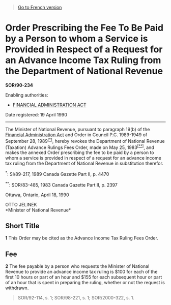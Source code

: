 > [Go to French version](/fr/Règlements/Décrets,%20ordonnances%20et%20règlements%20statutaires/90/234.md)

# Order Prescribing the Fee To Be Paid by a Person to whom a Service is Provided in Respect of a Request for an Advance Income Tax Ruling from the Department of National Revenue

**SOR/90-234**

Enabling authorities: 
- [FINANCIAL ADMINISTRATION ACT](/en/Acts/Revised%20Statutes%20of%20Canada/F/F-11.md)

Date registered: 19 April 1990

----------

The Minister of National Revenue, pursuant to paragraph 19(b) of the [Financial Administration Act](/en/Acts/Revised%20Statutes%20of%20Canada/F/F-11.md) and Order in Council P.C. 1989-1949 of September 28, 1989<sup><a href='#fn_SOR-90-234_e_hq_5206'>[*]</a></sup>, hereby revokes the Department of National Revenue (Taxation) Advance Rulings Fees Order, made on May 25, 1983<sup><a href='#fn_SOR-90-234_e_hq_5207'>[**]</a></sup>, and makes the annexed Order prescribing the fee to be paid by a person to whom a service is provided in respect of a request for an advance income tax ruling from the Department of National Revenue in substitution therefor.

<a name='fn_SOR-90-234_e_hq_5206'><sup>*</sup></a>: SI/89-217, 1989 Canada Gazette Part II, p. 4470<br />

<a name='fn_SOR-90-234_e_hq_5207'><sup>**</sup></a>: SOR/83-485, 1983 Canada Gazette Part II, p. 2397<br />

Ottawa, Ontario, April 18, 1990


<p>OTTO JELINEK<br />*Minister of National Revenue*<br /></p>




## Short Title


**1** This Order may be cited as the Advance Income Tax Ruling Fees Order.




## Fee


**2** The fee payable by a person who requests the Minister of National Revenue to provide an advance income tax ruling is $100 for each of the first 10 hours or part of an hour and $155 for each subsequent hour or part of an hour that is spent in preparing the ruling, whether or not the request is withdrawn.
> SOR/92-114, s. 1; SOR/98-221, s. 1; SOR/2000-322, s. 1.



